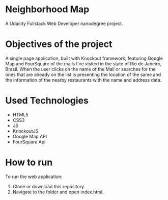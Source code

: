 # Neighborhood Map
A Udacity Fullstack Web Developer nanodegree project.

# Objectives of the project
A single page application, built with Knockout framework, featuring Google Map and FourSquare of the malls I've visited in the state of Rio de Janeiro, Brazil. When the user clicks on the name of the Mall or searches for the ones that are already on the list is presenting the location of the same and the information of the nearby restaurants with the name and address data.

# Used Technologies
- HTML5
- CSS3
- JS
- KnockoutJS 
- Google Map API
- FourSquare Api

# How to run
To run the web application:

1. Clone or download this repository.
2. Navigate to the folder and open index.html.
